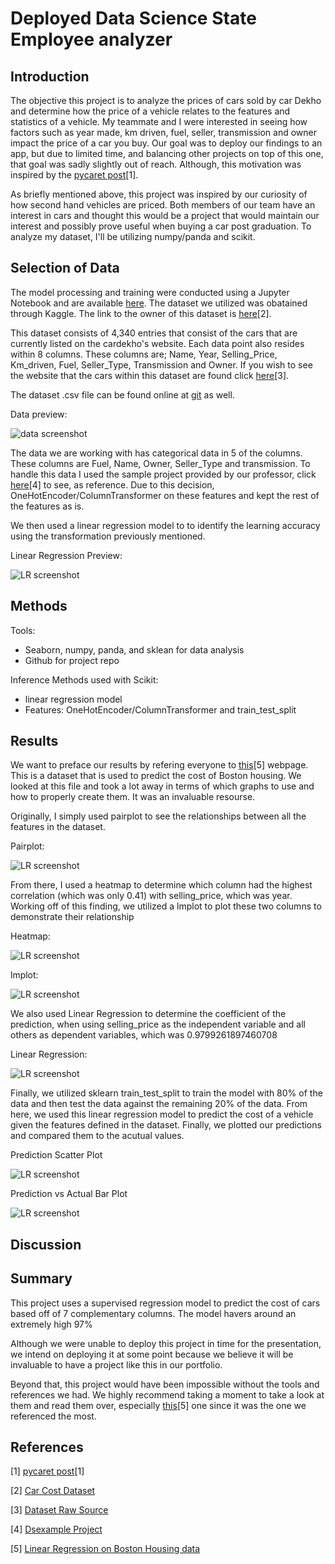 # Deployed Data Science State Employee analyzer


## Introduction

The objective this project is to analyze the prices of cars sold by car Dekho and determine how the price of a vehicle relates to the features and statistics of a vehicle. My teammate and I were interested in seeing how factors such as year made, km driven, fuel, seller, transmission and owner impact the price of a car you buy. Our goal was to deploy our findings to an app, but due to limited time, and balancing other projects on top of this one, that goal was sadly slightly out of reach. Although, this motivation was inspired by the [pycaret post](https://towardsdatascience.com/build-and-deploy-machine-learning-web-app-using-pycaret-and-streamlit-28883a569104)[1].

As briefly mentioned above, this project was inspired by our curiosity of how second hand vehicles are priced. Both members of our team have an interest in cars and thought this would be a project that would maintain our interest and possibly prove useful when buying a car post graduation. To analyze my dataset, I'll be utilizing numpy/panda and scikit.

## Selection of Data

The model processing and training were conducted using a Jupyter Notebook and are available [here](https://jupyter.cs.wit.edu/user/serpaw/notebooks/Car%20Data.ipynb). The dataset we utilized was obatained through Kaggle. The link to the owner of this dataset is [here](https://www.kaggle.com/nehalbirla/vehicle-dataset-from-cardekho)[2].

This dataset consists of 4,340 entries that consist of the cars that are currently listed on the cardekho's website. Each data point also resides within 8 columns. These columns are; Name, Year, Selling_Price, Km_driven, Fuel, Seller_Type, Transmission and Owner. If you wish to see the website that the cars within this dataset are found click [here](https://www.cardekho.com/)[3].

The dataset .csv file can be found online at [git](https://github.com/serpawatwit/-dsFinal/blob/main/CAR%20DETAILS%20FROM%20CAR%20DEKHO.csv) as well. 

Data preview:

![data screenshot](./data_preview.PNG)

The data we are working with has categorical data in 5 of the columns. These columns are Fuel, Name, Owner, Seller_Type and transmission.
To handle this data I used the sample project provided by our professor, click [here](https://github.com/memoatwit/dsexample)[4] to see, as reference. Due to this decision, OneHotEncoder/ColumnTransformer on these features and kept the rest of the features as is.

We then used a linear regression model to to identify the learning accuracy using the transformation previously mentioned.

Linear Regression Preview:

![LR screenshot](./linear_regression.PNG)

## Methods

Tools:
- Seaborn, numpy, panda, and sklean for data analysis
- Github for project repo

Inference Methods used with Scikit:
- linear regression model
- Features: OneHotEncoder/ColumnTransformer and train_test_split

## Results

We want to preface our results by refering everyone to [this](https://acadgild.com/blog/linear-regression-on-boston-housing-data)[5] webpage. This is a dataset that is used to predict the cost of Boston housing. We looked at this file and took a lot away in terms of which graphs to use and how to properly create them. It was an invaluable resourse.

Originally, I simply used pairplot to see the relationships between all the features in the dataset.

Pairplot:

![LR screenshot](./pairplot.PNG)

From there, I used a heatmap to determine which column had the highest correlation (which was only 0.41) with selling_price, which was year. Working off of this finding, we utilized a lmplot to plot these two columns to demonstrate their relationship

Heatmap:

![LR screenshot](./heatmap.PNG)

lmplot:

![LR screenshot](./lmplot.PNG)

We also used Linear Regression to determine the coefficient of the prediction, when using selling_price as the independent variable and all others as dependent variables, which was 0.9799261897460708

Linear Regression:

![LR screenshot](./linear_regression_results.PNG)

Finally, we utilized sklearn train_test_split to train the model with 80% of the data and then test the data against the remaining 20% of the data. From here, we used this linear regression model to predict the cost of a vehicle given the features defined in the dataset. Finally, we plotted our predictions and compared them to the acutual values.

Prediction Scatter Plot

![LR screenshot](./scatterplot.PNG)

Prediction vs Actual Bar Plot

![LR screenshot](./barplot.PNG)

## Discussion

## Summary

This project uses a supervised regression model to predict the cost of cars based off of 7 complementary columns. The model havers around an extremely high 97%

Although we were unable to deploy this project in time for the presentation, we intend on deploying it at some point because we believe it will be invaluable to have a project like this in our portfolio.

Beyond that, this project would have been impossible without the tools and references we had. We highly recommend taking a moment to take a look at them and read them over, especially [this](https://acadgild.com/blog/linear-regression-on-boston-housing-data)[5] one since it was the one we referenced the most.

## References

[1] [pycaret post](https://towardsdatascience.com/build-and-deploy-machine-learning-web-app-using-pycaret-and-streamlit-28883a569104)[1]

[2] [Car Cost Dataset](https://www.kaggle.com/nehalbirla/vehicle-dataset-from-cardekho)

[3] [Dataset Raw Source](https://www.cardekho.com/)

[4] [Dsexample Project](https://github.com/memoatwit/dsexample)

[5] [Linear Regression on Boston Housing data](https://acadgild.com/blog/linear-regression-on-boston-housing-data)
